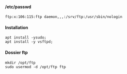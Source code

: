 #### /etc/passwd
```
ftp:x:106:115:ftp daemon,,,:/srv/ftp:/usr/sbin/nologin
```

#### Installation
```
apt install -ysudo;
apt install -y vsftpd;

```

#### Dossier ftp
```
mkdir /opt/ftp
sudo usermod -d /opt/ftp ftp
```




